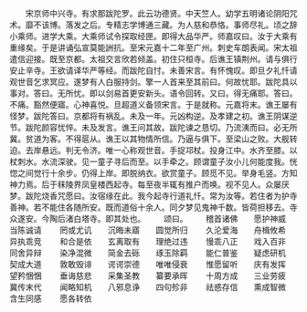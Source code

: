 <!-- { "loadSidebar": true } -->
　　宋京师中兴寺。有求那跋陀罗。此云功德贤。中天竺人。幼学五明诸论阴阳咒术。靡不该博。落发之后。专精志学博通三藏。为人慈和恭恪。事师尽礼。顷之辞小乘师。进学大乘。大乘师试令探取经匣。即得大品华严。师嘉叹曰。汝于大乘有重缘矣。于是讲诵弘宣莫能詶抗。至宋元嘉十二年至广州。刺史车朗表闻。宋太祖遣信迎接。既至京都。太祖交言欣若倾盖。初住只桓寺。后谯王镇荆州。请与俱行安止辛寺。王欲请译华严等经。而跋陀自忖。未善宋言。有怀愧叹。即旦夕礼忏请观世音乞求冥应。遂梦有人白服持剑。擎一人首来至其前曰。何故忧耶。跋陀具以事对。答曰。无所忧。即以剑易首更安新头。语令回转。又曰。得无痛耶。答曰。不痛。豁然便寤。心神喜悦。旦超道义备领宋言。于是就称。元嘉将末。谯王屡有怪梦。跋陀答曰。京都将有祸乱。未及一年。元凶构逆。及孝建之初。谯王阴谋逆节。跋陀颜容忧悴。未及发言。谯王问其故。跋陀谏之恳切。乃流洟而曰。必无所冀。贫道为客。不得扈从。谯王以其物情所信。乃逼与俱下。至梁山之败。大舰转迫。去岸悬远。判无令济。唯一心称观世音。手捉邛杖。投身江中。水齐至膝。以杖刺水。水流深驶。见一童子寻后而至。以手牵之。顾谓童子汝小儿何能度我。恍惚之间觉行十余步。仍得上岸。即脱纳衣。欲赏童子。顾觅不见。举身毛竖。方知神力焉。后于秣陵界凤皇楼西起寺。每至夜半辄有推户而唤。视不见人。众屡厌梦。跋陀烧香咒愿曰。汝宿缘在此。我今起寺行道礼忏。常为汝等。若住者为护寺善神。若不能住各随所安。既而道俗十余人。同夕梦见鬼神千数。皆荷担移去。寺众遂安。今陶后渚白塔寺。即其处也。
　　颂曰。
　　稽首诸佛　　愿护神威　　当陈诚请
　　罔或尤讥　　沉晦未寤　　圆觉所归
　　久沦爱海　　舟楫攸希　　异执乖竞
　　和合是依　　玄离取有　　理绝过违
　　慢乖八正　　戏入百非　　同舍异辩
　　染净混微　　简金去砾　　琢玉除羁
　　能仁普鉴　　疑虑研机　　契成大道
　　敦敢毁诽　　谔谔崇德　　唯唯侵衰
　　惟愿留听　　庆有发挥　　望矜悃悃
　　垂诲慈悲　　采集圣教　　纂要承晖
　　十周方成　　三业劳疲　　冀传末代
　　闻略知机　　八邪息诤　　四句殄非
　　祛惑存信　　熏成智微　　含生同感
　　愿各转依


